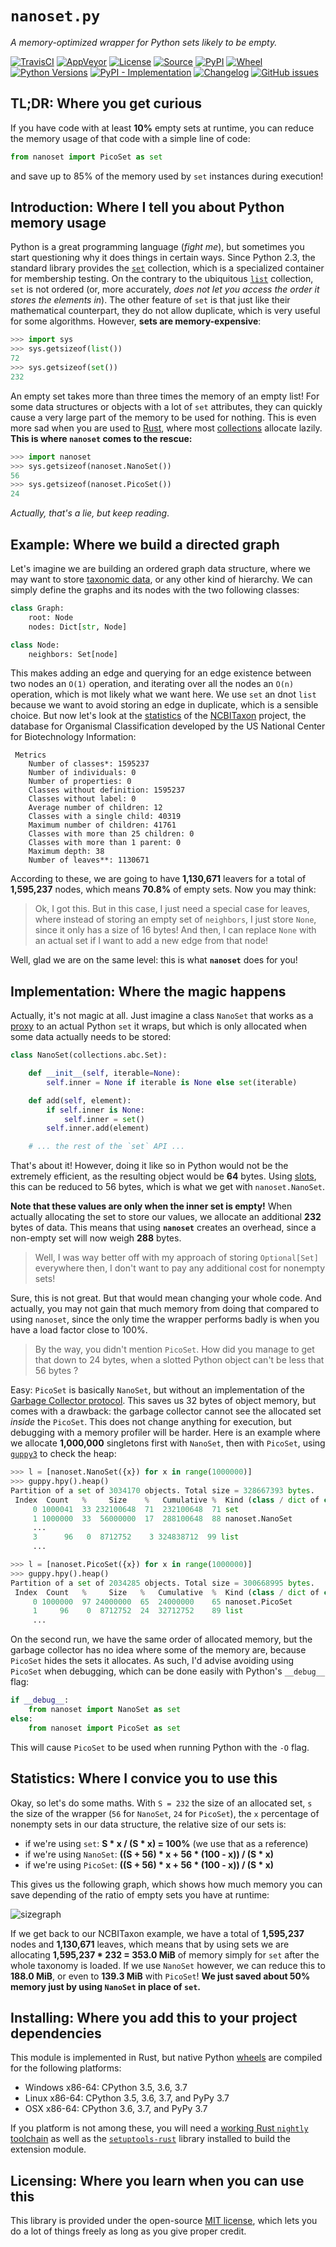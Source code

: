 # `nanoset.py`

*A memory-optimized wrapper for Python sets likely to be empty.*

[![TravisCI](https://img.shields.io/travis/althonos/nanoset.py/master.svg?logo=travis&maxAge=600&style=flat-square)](https://travis-ci.org/althonos/nanoset.py/branches)
[![AppVeyor](https://img.shields.io/appveyor/ci/althonos/nanoset-py/master?logo=appveyor&style=flat-square&maxAge=600)](https://ci.appveyor.com/project/althonos/nanoset-py)
[![License](https://img.shields.io/badge/license-MIT-blue.svg?style=flat-square&maxAge=2678400)](https://choosealicense.com/licenses/mit/)
[![Source](https://img.shields.io/badge/source-GitHub-303030.svg?maxAge=2678400&style=flat-square)](https://github.com/althonos/nanoset.py/)
[![PyPI](https://img.shields.io/pypi/v/nanoset.svg?style=flat-square&maxAge=600)](https://pypi.org/project/nanoset)
[![Wheel](https://img.shields.io/pypi/wheel/nanoset.svg?style=flat-square&maxAge=2678400)](https://pypi.org/project/nanoset/#files)
[![Python Versions](https://img.shields.io/pypi/pyversions/nanoset.svg?style=flat-square&maxAge=600)](https://pypi.org/project/nanoset/#files)
[![PyPI - Implementation](https://img.shields.io/pypi/implementation/nanoset.svg?style=flat-square&maxAge=600)](https://pypi.org/project/nanoset/#files)
[![Changelog](https://img.shields.io/badge/keep%20a-changelog-8A0707.svg?maxAge=2678400&style=flat-square)](https://github.com/althonos/nanoset.py/blob/master/CHANGELOG.md)
[![GitHub issues](https://img.shields.io/github/issues/althonos/nanoset.py.svg?style=flat-square&maxAge=600)](https://github.com/althonos/nanoset.py/issues)

## TL;DR: Where you get curious

If you have code with at least **10%** empty sets at runtime, you can reduce
the memory usage of that code with a simple line of code:
```python
from nanoset import PicoSet as set
```
and save up to 85% of the memory used by `set` instances during execution!

## Introduction: Where I tell you about Python memory usage

Python is a great programming language (*fight me*), but sometimes you start
questioning why it does things in certain ways. Since Python 2.3, the standard
library provides the [`set`](https://docs.python.org/3.7/library/stdtypes.html#set)
collection, which is a specialized container for membership testing. On the
contrary to the ubiquitous [`list`](https://docs.python.org/3.7/library/stdtypes.html#list)
collection, `set` is not ordered (or, more accurately, *does not let you access
the order it stores the elements in*). The other feature of `set` is that just
like their mathematical counterpart, they do not allow duplicate, which is very
useful for some algorithms. However, **sets are memory-expensive**:
```python
>>> import sys
>>> sys.getsizeof(list())
72
>>> sys.getsizeof(set())
232
```

An empty set takes more than three times the memory of an empty list! For some
data structures or objects with a lot of `set` attributes, they can quickly
cause a very large part of the memory to be used for nothing. This is even more
sad when you are used to [Rust](https://www.rust-lang.org/), where most
[collections](https://doc.rust-lang.org/std/collections/) allocate lazily.
**This is where `nanoset` comes to the rescue:**
```python
>>> import nanoset
>>> sys.getsizeof(nanoset.NanoSet())
56
>>> sys.getsizeof(nanoset.PicoSet())
24
```

*Actually, that's a lie, but keep reading*.

## Example: Where we build a directed graph

Let's imagine we are building an ordered graph data structure, where we may
want to store [taxonomic data](https://en.wikipedia.org/wiki/Taxonomic_database),
or any other kind of hierarchy. We can simply define the graphs and its nodes
with the two following classes:

```python
class Graph:
    root: Node
    nodes: Dict[str, Node]

class Node:
    neighbors: Set[node]
```

This makes adding an edge and querying for an edge existence between two nodes
an `O(1)` operation, and iterating over all the nodes an `O(n)` operation, which
is mot likely what we want here. We use `set` an dnot `list` because we want to
avoid storing an edge in duplicate, which is a sensible choice. But now let's
look at the [statistics](https://terminologies.gfbio.org/terminology/?ontology=NCBITAXON)
of the [NCBITaxon](https://www.ncbi.nlm.nih.gov/taxonomy) project, the
database for Organismal Classification developed by the US National Center for
Biotechnology Information:

     Metrics
        Number of classes*: 1595237              
        Number of individuals: 0
        Number of properties: 0
        Classes without definition: 1595237
        Classes without label: 0
        Average number of children: 12
        Classes with a single child: 40319
        Maximum number of children: 41761
        Classes with more than 25 children: 0
        Classes with more than 1 parent: 0
        Maximum depth: 38
        Number of leaves**: 1130671

According to these, we are going to have **1,130,671** leavers for a total of
**1,595,237** nodes, which means **70.8%** of empty sets. Now you may think:

> Ok, I got this. But in this case, I just need a special case for leaves, where
> instead of storing an empty set of `neighbors`, I just store `None`, since it
> only has a size of 16 bytes! And then, I can replace `None` with an actual
> set if I want to add a new edge from that node!

Well, glad we are on the same level: this is what **`nanoset`** does for you!


## Implementation: Where the magic happens

Actually, it's not magic at all. Just imagine a class `NanoSet` that works as
a [proxy](https://www.tutorialspoint.com/python_design_patterns/python_design_patterns_proxy.htm) to an actual Python `set` it wraps, but which is only allocated when
some data actually needs to be stored:

```python
class NanoSet(collections.abc.Set):

    def __init__(self, iterable=None):
        self.inner = None if iterable is None else set(iterable)

    def add(self, element):
        if self.inner is None:
            self.inner = set()
        self.inner.add(element)

    # ... the rest of the `set` API ...
```

That's about it! However, doing it like so in Python would not be the extremely
efficient, as the resulting object would be **64** bytes. Using
[slots](http://book.pythontips.com/en/latest/__slots__magic.html), this can be
reduced to 56 bytes, which is what we get with `nanoset.NanoSet`.

**Note that these values are only when the inner set is empty!** When actually
allocating the set to store our values, we allocate an additional **232** bytes of
data. This means that using **`nanoset`** creates an overhead, since a non-empty
set will now weigh **288** bytes.

> Well, I was way better off with my approach of storing `Optional[Set]`
> everywhere then, I don't want to pay any additional cost for nonempty sets!

Sure, this is not great. But that would mean changing your whole code. And
actually, you may not gain that much memory from doing that compared to using
`nanoset`, since the only time the wrapper performs badly is when you have a
load factor close to 100%.

> By the way, you didn't mention `PicoSet`. How did you manage to get that down
> to 24 bytes, when a slotted Python object can't be less that 56 bytes ?

Easy: `PicoSet` is basically `NanoSet`, but without an implementation of the
[Garbage Collector protocol](https://docs.python.org/3/c-api/gcsupport.html).
This saves us 32 bytes of object memory, but comes with a drawback: the garbage
collector cannot see the allocated set *inside* the `PicoSet`. This does not
change anything for execution, but debugging with a memory profiler will be
harder. Here is an example where we allocate **1,000,000** singletons first
with `NanoSet`, then with `PicoSet`, using
[`guppy3`](https://pypi.org/project/guppy3/) to check the heap:

```python
>>> l = [nanoset.NanoSet({x}) for x in range(1000000)]
>>> guppy.hpy().heap()
Partition of a set of 3034170 objects. Total size = 328667393 bytes.
 Index  Count   %     Size    %   Cumulative %  Kind (class / dict of class)
     0 1000041  33 232100648  71  232100648  71 set
     1 1000000  33  56000000  17  288100648  88 nanoset.NanoSet
     ...
     3      96   0  8712752    3 324838712  99 list
     ...
```
```python
>>> l = [nanoset.PicoSet({x}) for x in range(1000000)]
>>> guppy.hpy().heap()
Partition of a set of 2034285 objects. Total size = 300668995 bytes.
 Index  Count   %     Size   %   Cumulative  %  Kind (class / dict of class)
     0 1000000  97 24000000  65  24000000    65 nanoset.PicoSet
     1     96    0  8712752  24  32712752    89 list
     ...
```

On the second run, we have the same order of allocated memory, but the garbage
collector has no idea where some of the memory are, because `PicoSet` hides the
sets it allocates. As such, I'd advise avoiding using `PicoSet`
when debugging, which can be done easily with Python's `__debug__` flag:
```python
if __debug__:
    from nanoset import NanoSet as set
else:
    from nanoset import PicoSet as set
```
This will cause `PicoSet` to be used when running Python with the `-O` flag.


## Statistics: Where I convice you to use this

Okay, so let's do some maths. With `S = 232` the size of an allocated set,
`s` the size of the wrapper (`56` for `NanoSet`, `24` for `PicoSet`), the
`x` percentage of nonempty sets in our data structure, the relative size
of our sets is:

  * if we're using `set`: **S \* x / (S \* x) = 100%** (we use that as a reference)
  * if we're using `NanoSet`: **((S + 56) \* x + 56 \* (100 - x)) / (S \* x)**
  * if we're using `PicoSet`: **((S + 56) \* x + 56 \* (100 - x)) / (S * x)**

This gives us the following graph, which shows how much memory you can save
depending of the ratio of empty sets you have at runtime:

![sizegraph](https://github.com/althonos/nanoset.py/raw/master/static/sizegraph.svg?sanitize=true)

If we get back to our NCBITaxon example, we have a total of **1,595,237** nodes
and **1,130,671** leaves, which means that by using sets we are allocating
**1,595,237 * 232 = 353.0 MiB** of memory simply for `set` after the whole
taxonomy is loaded. If we use `NanoSet` however, we
can reduce this to **188.0 MiB**, or even to **139.3 MiB** with `PicoSet`!
**We just saved about 50% memory just by using `NanoSet` in place of `set`.**


## Installing: Where you add this to your project dependencies

This module is implemented in Rust, but native Python [wheels](https://pythonwheels.com/)
are compiled for the following platforms:

* Windows x86-64: CPython 3.5, 3.6, 3.7
* Linux x86-64: CPython 3.5, 3.6, 3.7, and PyPy 3.7
* OSX x86-64: CPython 3.6, 3.7, and PyPy 3.7

If you platform is not among these, you will need a
[working Rust `nightly` toolchain](https://www.rust-lang.org/tools/install)
as well as the [`setuptools-rust`](https://pypi.org/project/setuptools-rust/)
library installed to build the extension module.


## Licensing: Where you learn when you can use this

This library is provided under the open-source
[MIT license](https://choosealicense.com/licenses/mit/), which lets you do
a lot of things freely as long as you give proper credit.
